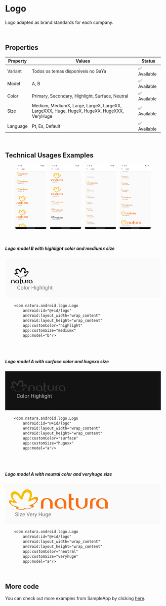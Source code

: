 # Logo
Logo adapted as brand standards for each company.

<br>

## Properties

| Property           | Values                         | Status            |
| --------------     | -------------------------      | ----------------- |
| Variant             | Todos os temas disponíveis no GaYa       | ✅  Available     |
| Model          | A, B   | ✅  Available     |
| Color         | Primary, Secondary, Highlight, Surface, Neutral        | ✅  Available     |
| Size          | Medium, MediumX, Large, LargeX, LargeXX, LargeXXX, Huge, HugeX, HugeXX, HugeXXX, VeryHuge                    | ✅  Available     |
| Language               | Pt, Es, Default            | ✅  Available     |

<br>

## Technical Usages Examples

<p align="center">
  <img alt="Logo 1" src="./images/logo_1.png" width="20%"> 
&nbsp;
  <img alt="Logo 2" src="./images/logo_2.png" width="20%">
   &nbsp;
  <img alt="Logo 3" src="./images/logo_3.png" width="20%">
   &nbsp;
  <img alt="Logo 4" src="./images/logo_4.png" width="20%">
</p>

<br>

##### Logo model B with highlight color and mediumx size

![Logo](./images/logo_mediumx.png)

```android
    <com.natura.android.logo.Logo
        android:id="@+id/logo"
        android:layout_width="wrap_content"
        android:layout_height="wrap_content"
        app:customColor="highlight"
        app:customSize="mediumx"
        app:model="b"/>
```
<br><br>

##### Logo model A with surface color and hugexx size

![Logo](./images/logo_hugexx.png)

```android
    <com.natura.android.logo.Logo
        android:id="@+id/logo"
        android:layout_width="wrap_content"
        android:layout_height="wrap_content"
        app:customColor="surface"
        app:customSize="hugexx"
        app:model="a"/>
```
<br><br>

##### Logo model A with neutral color and veryhuge size

![Logo](./images/logo_veryhuge.png)

```android
    <com.natura.android.logo.Logo
        android:id="@+id/logo"
        android:layout_width="wrap_content"
        android:layout_height="wrap_content"
        app:customColor="neutral"
        app:customSize="veryhuge"
        app:model="a"/>
```
<br>


## More code
You can check out more examples from SampleApp by clicking [here](https://github.com/natura-cosmeticos/natds-android/tree/master/sample/src/main/res/layout/activity_logo.xml).
